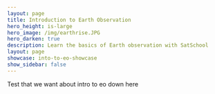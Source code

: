 ```yaml
---
layout: page
title: Introduction to Earth Observation
hero_height: is-large
hero_image: /img/earthrise.JPG
hero_darken: true
description: Learn the basics of Earth observation with SatSchool
layout: page
showcase: into-to-eo-showcase
show_sidebar: false
---
```


Test that we want 
about intro to eo
down here
